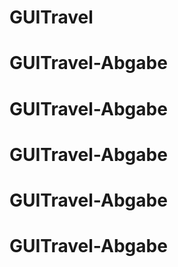 # GUITravel
# GUITravel-Abgabe
# GUITravel-Abgabe
# GUITravel-Abgabe
# GUITravel-Abgabe
# GUITravel-Abgabe

